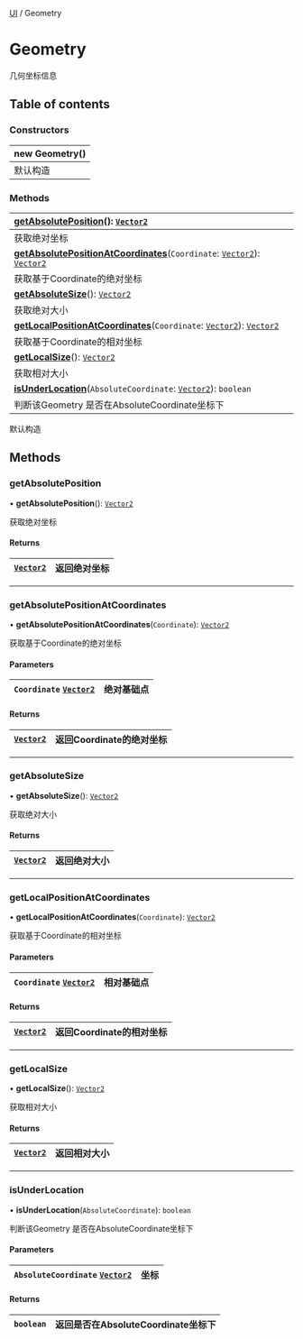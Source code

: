 [UI](../groups/Core.UI.md) / Geometry

# Geometry <Badge type="tip" text="Class" /> <Score text="Geometry" />

<p class="content-big"> 几何坐标信息 </p>

## Table of contents

### Constructors <Score text="Constructors" /> 
| **new Geometry**()  |
| :-----|
| 默认构造|

### Methods <Score text="Methods" /> 
| **[getAbsolutePosition](mw.Geometry.md#getabsoluteposition)**(): [`Vector2`](mw.Vector2.md)  |
| :-----|
| 获取绝对坐标|
| **[getAbsolutePositionAtCoordinates](mw.Geometry.md#getabsolutepositionatcoordinates)**(`Coordinate`: [`Vector2`](mw.Vector2.md)): [`Vector2`](mw.Vector2.md)  |
| 获取基于Coordinate的绝对坐标|
| **[getAbsoluteSize](mw.Geometry.md#getabsolutesize)**(): [`Vector2`](mw.Vector2.md)  |
| 获取绝对大小|
| **[getLocalPositionAtCoordinates](mw.Geometry.md#getlocalpositionatcoordinates)**(`Coordinate`: [`Vector2`](mw.Vector2.md)): [`Vector2`](mw.Vector2.md)  |
| 获取基于Coordinate的相对坐标|
| **[getLocalSize](mw.Geometry.md#getlocalsize)**(): [`Vector2`](mw.Vector2.md)  |
| 获取相对大小|
| **[isUnderLocation](mw.Geometry.md#isunderlocation)**(`AbsoluteCoordinate`: [`Vector2`](mw.Vector2.md)): `boolean`  |
| 判断该Geometry 是否在AbsoluteCoordinate坐标下|

默认构造

## Methods

### getAbsolutePosition <Score text="getAbsolutePosition" /> 

• **getAbsolutePosition**(): [`Vector2`](mw.Vector2.md) <Badge type="tip" text="client" />

获取绝对坐标

#### Returns

| [`Vector2`](mw.Vector2.md) | 返回绝对坐标 |
| :------ | :------ |


___

### getAbsolutePositionAtCoordinates <Score text="getAbsolutePositionAtCoordinates" /> 

• **getAbsolutePositionAtCoordinates**(`Coordinate`): [`Vector2`](mw.Vector2.md) <Badge type="tip" text="client" />

获取基于Coordinate的绝对坐标

#### Parameters

| `Coordinate` [`Vector2`](mw.Vector2.md) | 绝对基础点 |
| :------ | :------ |

#### Returns

| [`Vector2`](mw.Vector2.md) | 返回Coordinate的绝对坐标 |
| :------ | :------ |


___

### getAbsoluteSize <Score text="getAbsoluteSize" /> 

• **getAbsoluteSize**(): [`Vector2`](mw.Vector2.md) <Badge type="tip" text="client" />

获取绝对大小

#### Returns

| [`Vector2`](mw.Vector2.md) | 返回绝对大小 |
| :------ | :------ |


___

### getLocalPositionAtCoordinates <Score text="getLocalPositionAtCoordinates" /> 

• **getLocalPositionAtCoordinates**(`Coordinate`): [`Vector2`](mw.Vector2.md) <Badge type="tip" text="client" />

获取基于Coordinate的相对坐标

#### Parameters

| `Coordinate` [`Vector2`](mw.Vector2.md) | 相对基础点 |
| :------ | :------ |

#### Returns

| [`Vector2`](mw.Vector2.md) | 返回Coordinate的相对坐标 |
| :------ | :------ |


___

### getLocalSize <Score text="getLocalSize" /> 

• **getLocalSize**(): [`Vector2`](mw.Vector2.md) <Badge type="tip" text="client" />

获取相对大小

#### Returns

| [`Vector2`](mw.Vector2.md) | 返回相对大小 |
| :------ | :------ |


___

### isUnderLocation <Score text="isUnderLocation" /> 

• **isUnderLocation**(`AbsoluteCoordinate`): `boolean` <Badge type="tip" text="client" />

判断该Geometry 是否在AbsoluteCoordinate坐标下

#### Parameters

| `AbsoluteCoordinate` [`Vector2`](mw.Vector2.md) | 坐标 |
| :------ | :------ |

#### Returns

| `boolean` | 返回是否在AbsoluteCoordinate坐标下 |
| :------ | :------ |

